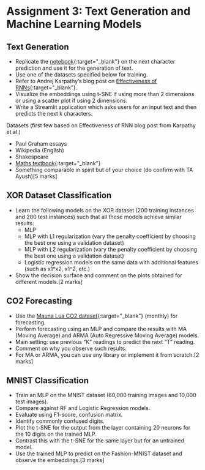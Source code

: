 # Assignment 3: Text Generation and Machine Learning Models

## Text Generation
- Replicate the [notebook](https://nipunbatra.github.io/ml-teaching/notebooks/names.html){:target="_blank"} on the next character prediction and use it for the generation of text.
- Use one of the datasets specified below for training.
- Refer to Andrej Karpathy’s blog post on [Effectiveness of RNNs](http://karpathy.github.io/2015/05/21/rnn-effectiveness/){:target="_blank"}.
- Visualize the embeddings using t-SNE if using more than 2 dimensions or using a scatter plot if using 2 dimensions.
- Write a Streamlit application which asks users for an input text and then predicts the next k characters.

Datasets (first few based on Effectiveness of RNN blog post from Karpathy et al.)
- Paul Graham essays
- Wikipedia (English)
- Shakespeare
- [Maths textbook](https://github.com/stacks/stacks-project){:target="_blank"}
- Something comparable in spirit but of your choice (do confirm with TA Ayush)[5 marks]

## XOR Dataset Classification
- Learn the following models on the XOR dataset (200 training instances and 200 test instances) such that all these models achieve similar results:
  - MLP
  - MLP with L1 regularization (vary the penalty coefficient by choosing the best one using a validation dataset)
  - MLP with L2 regularization (vary the penalty coefficient by choosing the best one using a validation dataset)
  - Logistic regression models on the same data with additional features (such as x1*x2, x1^2, etc.)
- Show the decision surface and comment on the plots obtained for different models.[2 marks]

## CO2 Forecasting
- Use the [Mauna Lua CO2 dataset](https://gml.noaa.gov/webdata/ccgg/trends/co2/co2_mm_mlo.csv){:target="_blank"} (monthly) for forecasting.
- Perform forecasting using an MLP and compare the results with MA (Moving Average) and ARMA (Auto Regressive Moving Average) models.
- Main setting: use previous “K” readings to predict the next “T” reading.
- Comment on why you observe such results.
- For MA or ARMA, you can use any library or implement it from scratch.[2 marks]

## MNIST Classification
- Train an MLP on the MNIST dataset (60,000 training images and 10,000 test images).
- Compare against RF and Logistic Regression models.
- Evaluate using F1-score, confusion matrix.
- Identify commonly confused digits.
- Plot the t-SNE for the output from the layer containing 20 neurons for the 10 digits on the trained MLP.
- Contrast this with the t-SNE for the same layer but for an untrained model.
- Use the trained MLP to predict on the Fashion-MNIST dataset and observe the embeddings.[3 marks]
